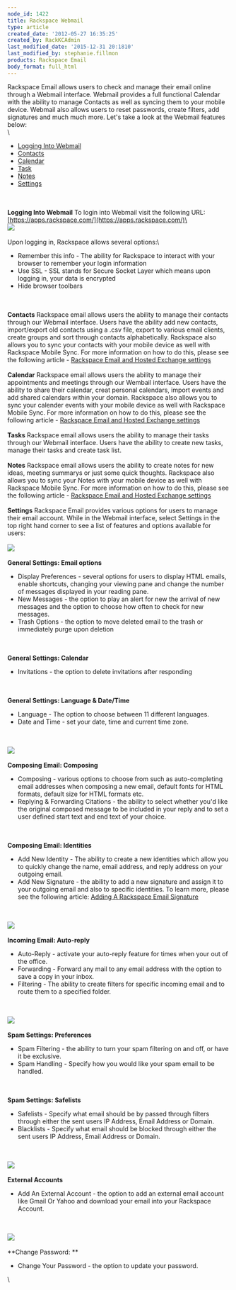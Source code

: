 ```yaml
---
node_id: 1422
title: Rackspace Webmail
type: article
created_date: '2012-05-27 16:35:25'
created_by: RackKCAdmin
last_modified_date: '2015-12-31 20:1810'
last_modified_by: stephanie.fillmon
products: Rackspace Email
body_format: full_html
---
```


Rackspace Email allows users to check and manage their email online
through a Webmail interface. Webmail provides a full functional Calendar
with the ability to manage Contacts as well as syncing them to your
mobile device. Webmail also allows users to reset passwords, create
filters, add signatures and much much more. Let's take a look at the
Webmail features below:\
\

-   [Logging Into Webmail](#LogginIntoWebmail)
-   [Contacts](#Contacts)
-   [Calendar](#Calendar)
-   [Task](#Tasks)
-   [Notes](#Notes)
-   [Settings](#Settings)

\
\
 **Logging Into Webmail** To login into Webmail visit the following URL:
[https://apps.rackspace.com/](https://apps.rackspace.com/)\
\
 ![](http://c15043262.r62.cf2.rackcdn.com/WebmailLogin.png)\
\
 Upon logging in, Rackspace allows several options:\

-   Remember this info - The ability for Rackspace to interact with your
    browser to remember your login information
-   Use SSL - SSL stands for Secure Socket Layer which means upon
    logging in, your data is encrypted
-   Hide browser toolbars

\
\
 **Contacts** Rackspace email allows users the ability to manage their
contacts through our Webmail interface. Users have the ability add new
contacts, import/export old contacts using a .csv file, export to
various email clients, create groups and sort through contacts
alphabetically.  Rackspace also allows you to sync your contacts with
your mobile device as well with Rackspace Mobile Sync. For more
information on how to do this, please see the following article -
[Rackspace Email and Hosted Exchange
settings](http://www.rackspace.com/knowledge_center/article/rackspace-email-and-hosted-exchange-settings)\
\
 **Calendar** Rackspace email allows users the ability to manage their
appointments and meetings through our Wembail interface. Users have the
ability to share their calendar, creat personal calendars, import events
and add shared calendars within your domain. Rackspace also allows you
to sync your calender events with your mobile device as well with
Rackspace Mobile Sync. For more information on how to do this, please
see the following article - [Rackspace Email and Hosted Exchange
settings](http://www.rackspace.com/knowledge_center/article/rackspace-email-and-hosted-exchange-settings)\
\
 **Tasks** Rackspace email allows users the ability to manage their
tasks through our Webmail interface. Users have the ability to create
new tasks, manage their tasks and create task list.\
\
 **Notes** Rackspace email allows users the ability to create notes for
new ideas, meeting summarys or just some quick thoughts.  Rackspace also
allows you to sync your Notes with your mobile device as well with
Rackspace Mobile Sync. For more information on how to do this, please
see the following article - [Rackspace Email and Hosted Exchange
settings](http://www.rackspace.com/knowledge_center/article/rackspace-email-and-hosted-exchange-settings)\
\
 **Settings** Rackspace Email provides various options for users to
manage their email account. While in the Webmail interface, select
Settings in the top right hand corner to see a list of features and
options available for users:\
\
 ![](http://c15043262.r62.cf2.rackcdn.com/Webmail.png)\
\
 **General Settings: Email options**

-   Display Preferences - several options for users to display HTML
    emails, enable shortcuts, changing your viewing pane and change the
    number of messages displayed in your reading pane.
-   New Messages - the option to play an alert for new the arrival of
    new messages and the option to choose how often to check for new
    messages.
-   Trash Options - the option to move deleted email to the trash or
    immediately purge upon deletion

\
\
 **General Settings: Calendar**

-   Invitations - the option to delete invitations after responding

\
\
 **General Settings: Language & Date/Time**

-   Language - The option to choose between 11 different languages.
-   Date and Time - set your date, time and current time zone.

\
\
 ![](http://c15043262.r62.cf2.rackcdn.com/Webmail2.png)\
\
 **Composing Email: Composing**

-   Composing - various options to choose from such as auto-completing
    email addresses when composing a new email, default fonts for HTML
    formats, default size for HTML formats etc.
-   Replying & Forwarding Citations - the ability to select whether
    you'd like the original composed message to be included in your
    reply and to set a user defined start text and end text of your
    choice.

\
\
 **Composing Email: Identities**

-   Add New Identity - The ability to create a new identities which
    allow you to quickly change the name, email address, and reply
    address on your outgoing email.
-   Add New Signature - the ability to add a new signature and assign it
    to your outgoing email and also to specific identities. To learn
    more, please see the following article: [Adding A Rackspace Email
    Signature](http://www.rackspace.com/knowledge_center/article/adding-a-signature-to-rackspace-email)

\
\
 ![](http://c15043262.r62.cf2.rackcdn.com/Webmail3.png)\
\
 **Incoming Email: Auto-reply**

-   Auto-Reply - activate your auto-reply feature for times when your
    out of the office.
-   Forwarding - Forward any mail to any email address with the option
    to save a copy in your inbox.
-   Filtering - The ability to create filters for specific incoming
    email and to route them to a specified folder.

\
\
 ![](http://c15043262.r62.cf2.rackcdn.com/Webmail4.png)\
\
 **Spam Settings: Preferences**

-   Spam Filtering - the ability to turn your spam filtering on and off,
    or have it be exclusive.
-   Spam Handling - Specify how you would like your spam email to be
    handled.

\
\
 **Spam Settings: Safelists**

-   Safelists - Specify what email should be by passed through filters
    through either the sent users IP Address, Email Address or Domain.
-   Blacklists - Specify what email should be blocked through either the
    sent users IP Address, Email Address or Domain.

\
\
 ![](http://c15043262.r62.cf2.rackcdn.com/Webmail5.png)\
\
 **External Accounts**

-   Add An External Account - the option to add an external email
    account like Gmail Or Yahoo and download your email into your
    Rackspace Account.

\
\
 ![](http://c15043262.r62.cf2.rackcdn.com/Webmail6.png)\
\
 **Change Password: **

-   Change Your Password - the option to update your password.

\


